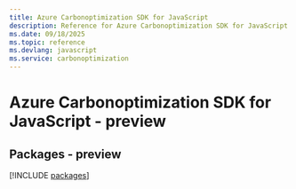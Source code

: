 ```yaml
---
title: Azure Carbonoptimization SDK for JavaScript
description: Reference for Azure Carbonoptimization SDK for JavaScript
ms.date: 09/18/2025
ms.topic: reference
ms.devlang: javascript
ms.service: carbonoptimization
---
```

# Azure Carbonoptimization SDK for JavaScript - preview
## Packages - preview
[!INCLUDE [packages](carbonoptimization-index.md)]